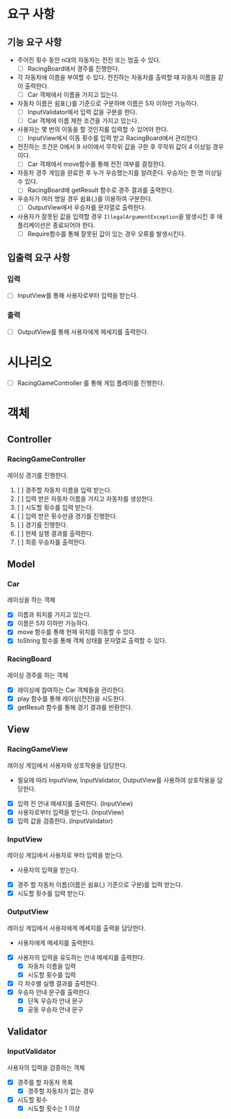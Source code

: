 
# 요구 사항
## 기능 요구 사항
- 주어진 횟수 동안 n대의 자동차는 전진 또는 멈출 수 있다.
  - [ ] RacingBoard에서 경주를 진행한다.
- 각 자동차에 이름을 부여할 수 있다. 전진하는 자동차를 출력할 때 자동차 이름을 같이 출력한다.
  - [ ] Car 객체에서 이름을 가지고 있는다.
- 자동차 이름은 쉼표(,)를 기준으로 구분하며 이름은 5자 이하만 가능하다.
  - [ ] InputValidator에서 입력 값을 구분을 한다.
  - [ ] Car 객체에 이름 제한 조건을 가지고 있는다.
- 사용자는 몇 번의 이동을 할 것인지를 입력할 수 있어야 한다.
  - [ ] InputView에서 이동 횟수를 입력 받고 RacingBoard에서 관리한다.
- 전진하는 조건은 0에서 9 사이에서 무작위 값을 구한 후 무작위 값이 4 이상일 경우이다.
  - [ ] Car 객체에서 move함수를 통해 전진 여부를 결정한다.
- 자동차 경주 게임을 완료한 후 누가 우승했는지를 알려준다. 우승자는 한 명 이상일 수 있다.
  - [ ] RacingBoard에 getResult 함수로 경주 결과를 출력한다.
- 우승자가 여러 명일 경우 쉼표(,)를 이용하여 구분한다.
  - [ ] OutputView에서 우승자를 문자열로 출력한다.
- 사용자가 잘못된 값을 입력할 경우 `IllegalArgumentException`을 발생시킨 후 애플리케이션은 종료되어야 한다.
  - [ ] Require함수를 통해 잘못된 값이 있는 경우 오류를 발생시킨다.
## 입출력 요구 사항
### 입력
- [ ] InputView를 통해 사용자로부터 입력을 받는다.
### 출력
- [ ] OutputView를 통해 사용자에게 메세지를 출력한다.

# 시나리오
- [ ] RacingGameController 를 통해 게임 플레이를 진행한다.
# 객체
## Controller
### RacingGameController
레이싱 경기를 진행한다.
1. [ ] 경주할 자동차 이름을 입력 받는다.
  1. [ ] 입력 받은 자동차 이름을 가지고 자동차를 생성한다.
2. [ ] 시도할 횟수를 입력 받는다.
3. [ ] 입력 받은 횟수만큼 경기를 진행한다.
  1. [ ] 경기를 진행한다.
  2. [ ] 현재 실행 결과를 출력한다.
4. [ ] 최종 우승자를 출력한다.

## Model
### Car
레이싱을 하는 객체
- [x] 이름과 위치를 가지고 있는다.
- [x] 이름은 5자 이하만 가능하다.
- [x] move 함수를 통해 현재 위치를 이동할 수 있다.
- [x] toString 함수를 통해 객체 상태를 문자열로 출력할 수 있다.

### RacingBoard
레이싱 경주를 하는 객체
- [x] 레이싱에 참여하는 Car 객체들을 관리한다.
- [x] play 함수를 통해 레이싱(전진)을 시도한다.
- [x] getResult 함수를 통해 경기 결과를 반환한다.

## View
### RacingGameView
레이싱 게임에서 사용자와 상호작용을 담당한다.
- 필요에 따라 InputView, InputValidator, OutputView를 사용하여 상호작용을 담당한다.
- [x] 입력 전 안내 메세지를 출력한다. (InputView)
- [x] 사용자로부터 입력을 받는다. (InputView)
- [x] 입력 값을 검증한다. (InputValidator)
### InputView
레이싱 게임에서 사용자로 부터 입력을 받는다.
- 사용자의 입력을 받는다.
- [x] 경주 할 자동차 이름(이름은 쉼표(,) 기준으로 구분)를 입력 받는다.
- [x] 시도할 횟수를 입력 받는다.
### OutputView
레이싱 게임에서 사용자에게 메세지를 출력을 담당한다.
- 사용자에게 메세지를 출력한다.
- [x] 사용자의 입력을 유도하는 안내 메세지를 출력한다.
  - [x] 자동차 이름을 입력
  - [x] 시도할 횟수를 입력
- [x] 각 차수별 실행 결과를 출력한다.
- [x] 우승자 안내 문구를 출력한다.
  - [x] 단독 우승자 안내 문구
  - [x] 공동 우승자 안내 문구
## Validator
### InputValidator
사용자의 입력을 검증하는 객체
- [x] 경주를 할 자동차 목록
  - [x] 경주할 자동차가 없는 경우
- [x] 시도할 횟수
  - [x] 시도할 횟수는 1 이상
